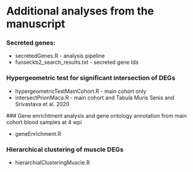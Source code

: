 # Additional analyses from the manuscript

### Secreted genes:

- secretedGenes.R - analysis pipeline
- funseckb2_search_results.txt - secreted gene Ids

### Hypergeometric test for significant intersection of DEGs

- hypergeometricTestMainCohort.R - main cohort only
- intersectPrionMaca.R - main cohort and Tabula Muris Senis and Srivastava et al. 2020

### Gene enrichtment analysis and gene ontology annotation from main cohort blood samples at 4 wpi

- geneEnrichment.R

### Hierarchical clustering of muscle DEGs

- hierarchialClusteringMuscle.R
